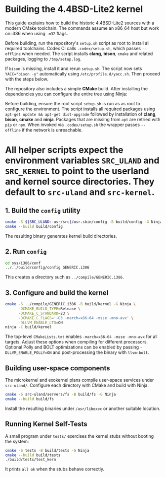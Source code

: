 # Building the 4.4BSD-Lite2 kernel

This guide explains how to build the historic 4.4BSD-Lite2 sources with a modern
CMake toolchain.  The commands assume an x86_64 host but work on i386 when using
`-m32` flags.

Before building, run the repository's `setup.sh` script as root to install all required toolchains. Codex CI calls `.codex/setup.sh`, which passes `--offline` when needed. The script installs **clang**, **bison**, `cmake` and related packages, logging to `/tmp/setup.log`.

If `bison` is missing, install it and rerun `setup.sh`. The script now sets
`YACC="bison -y"` automatically using `/etc/profile.d/yacc.sh`. Then proceed
with the steps below.

The repository also includes a simple **CMake** build. After installing the
dependencies you can configure the entire tree using Ninja:

Before building, ensure the root script `setup.sh` is run as as root to configure the environment.  The script installs all required
packages using `apt-get update && apt-get dist-upgrade` followed by
installation of **clang**, **bison**, **cmake** and **ninja**.  Packages that are
missing from `apt` are retried with `pip` or `npm`.  When invoked via
`.codex/setup.sh` the wrapper passes `--offline` if the network is unreachable.

All helper scripts expect the environment variables `SRC_ULAND` and
`SRC_KERNEL` to point to the userland and kernel source directories.  They
default to `src-uland` and `src-kernel`.
=
## 1. Build the `config` utility
```sh
cmake -S ${SRC_ULAND:-usr/src}/usr.sbin/config -B build/config -G Ninja
cmake --build build/config
```
The resulting binary generates kernel build directories.

## 2. Run `config`
```sh
cd sys/i386/conf
../../build/config/config GENERIC.i386
```
This creates a directory such as `../compile/GENERIC.i386`.

## 3. Configure and build the kernel
```sh
cmake -S ../compile/GENERIC.i386 -B build/kernel -G Ninja \
      -DCMAKE_BUILD_TYPE=Release \
      -DCMAKE_C_STANDARD=23 \
      -DCMAKE_C_FLAGS='-O3 -march=x86-64 -msse -mno-avx' \
      -DLLVM_ENABLE_LTO=ON
ninja -C build/kernel
```
The top-level `CMakeLists.txt` enables `-march=x86-64 -msse -mno-avx` for all
targets. Adjust these options when compiling for different processors.
Optional Polly and BOLT optimizations can be enabled by passing
`-DLLVM_ENABLE_POLLY=ON` and post-processing the binary with `llvm-bolt`.

## Building user-space components
The microkernel and exokernel plans compile user-space services under
`src-uland/`.  Configure each directory with CMake and build with Ninja:
```sh
cmake -S src-uland/servers/fs -B build/fs -G Ninja
cmake --build build/fs
```
Install the resulting binaries under `/usr/libexec` or another suitable
location.

## Running Kernel Self-Tests
A small program under `tests/` exercises the kernel stubs without booting the
system:
```sh
cmake -S tests -B build/tests -G Ninja
cmake --build build/tests
./build/tests/test_kern
```
It prints `all ok` when the stubs behave correctly.
